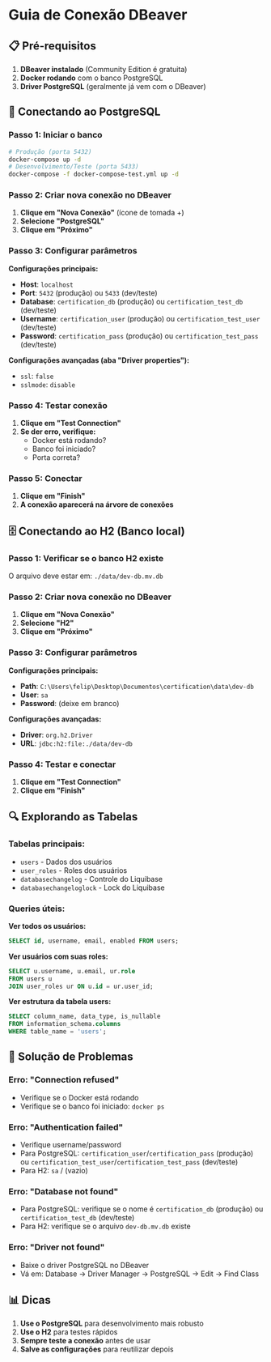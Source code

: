# Guia de Conexão DBeaver

## 📋 Pré-requisitos

1. **DBeaver instalado** (Community Edition é gratuita)
2. **Docker rodando** com o banco PostgreSQL
3. **Driver PostgreSQL** (geralmente já vem com o DBeaver)

## 🐘 Conectando ao PostgreSQL

### Passo 1: Iniciar o banco
```bash
# Produção (porta 5432)
docker-compose up -d
# Desenvolvimento/Teste (porta 5433)
docker-compose -f docker-compose-test.yml up -d
```

### Passo 2: Criar nova conexão no DBeaver

1. **Clique em "Nova Conexão"** (ícone de tomada +)
2. **Selecione "PostgreSQL"**
3. **Clique em "Próximo"**

### Passo 3: Configurar parâmetros

**Configurações principais:**
- **Host**: `localhost`
- **Port**: `5432` (produção) ou `5433` (dev/teste)
- **Database**: `certification_db` (produção) ou `certification_test_db` (dev/teste)
- **Username**: `certification_user` (produção) ou `certification_test_user` (dev/teste)
- **Password**: `certification_pass` (produção) ou `certification_test_pass` (dev/teste)

**Configurações avançadas (aba "Driver properties"):**
- `ssl`: `false`
- `sslmode`: `disable`

### Passo 4: Testar conexão
1. **Clique em "Test Connection"**
2. **Se der erro, verifique:**
   - Docker está rodando?
   - Banco foi iniciado?
   - Porta correta?

### Passo 5: Conectar
1. **Clique em "Finish"**
2. **A conexão aparecerá na árvore de conexões**

## 🗄️ Conectando ao H2 (Banco local)

### Passo 1: Verificar se o banco H2 existe
O arquivo deve estar em: `./data/dev-db.mv.db`

### Passo 2: Criar nova conexão no DBeaver

1. **Clique em "Nova Conexão"**
2. **Selecione "H2"**
3. **Clique em "Próximo"**

### Passo 3: Configurar parâmetros

**Configurações principais:**
- **Path**: `C:\Users\felip\Desktop\Documentos\certification\data\dev-db`
- **User**: `sa`
- **Password**: (deixe em branco)

**Configurações avançadas:**
- **Driver**: `org.h2.Driver`
- **URL**: `jdbc:h2:file:./data/dev-db`

### Passo 4: Testar e conectar
1. **Clique em "Test Connection"**
2. **Clique em "Finish"**

## 🔍 Explorando as Tabelas

### Tabelas principais:
- `users` - Dados dos usuários
- `user_roles` - Roles dos usuários
- `databasechangelog` - Controle do Liquibase
- `databasechangeloglock` - Lock do Liquibase

### Queries úteis:

**Ver todos os usuários:**
```sql
SELECT id, username, email, enabled FROM users;
```

**Ver usuários com suas roles:**
```sql
SELECT u.username, u.email, ur.role 
FROM users u 
JOIN user_roles ur ON u.id = ur.user_id;
```

**Ver estrutura da tabela users:**
```sql
SELECT column_name, data_type, is_nullable 
FROM information_schema.columns 
WHERE table_name = 'users';
```

## 🚨 Solução de Problemas

### Erro: "Connection refused"
- Verifique se o Docker está rodando
- Verifique se o banco foi iniciado: `docker ps`

### Erro: "Authentication failed"
- Verifique username/password
- Para PostgreSQL: `certification_user`/`certification_pass` (produção) ou `certification_test_user`/`certification_test_pass` (dev/teste)
- Para H2: `sa` / (vazio)

### Erro: "Database not found"
- Para PostgreSQL: verifique se o nome é `certification_db` (produção) ou `certification_test_db` (dev/teste)
- Para H2: verifique se o arquivo `dev-db.mv.db` existe

### Erro: "Driver not found"
- Baixe o driver PostgreSQL no DBeaver
- Vá em: Database → Driver Manager → PostgreSQL → Edit → Find Class

## 📊 Dicas

1. **Use o PostgreSQL** para desenvolvimento mais robusto
2. **Use o H2** para testes rápidos
3. **Sempre teste a conexão** antes de usar
4. **Salve as configurações** para reutilizar depois 